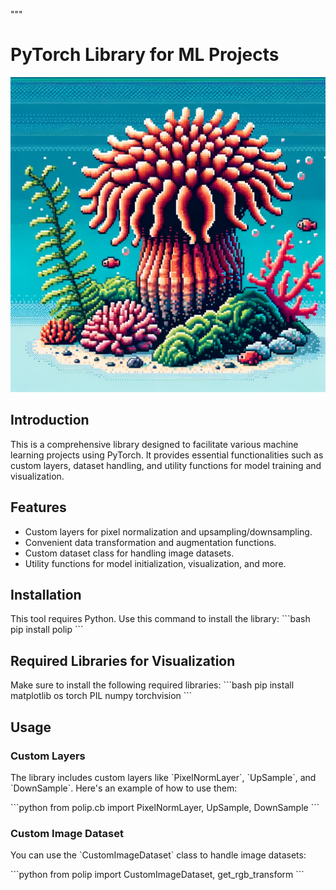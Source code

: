 """
# PyTorch Library for ML Projects

![Polip](images/polip.png)

## Introduction
This is a comprehensive library designed to facilitate various machine learning projects using PyTorch. It provides essential functionalities such as custom layers, dataset handling, and utility functions for model training and visualization.

## Features
- Custom layers for pixel normalization and upsampling/downsampling.
- Convenient data transformation and augmentation functions.
- Custom dataset class for handling image datasets.
- Utility functions for model initialization, visualization, and more.

## Installation
This tool requires Python. Use this command to install the library:
\`\`\`bash
pip install polip
\`\`\`

## Required Libraries for Visualization
Make sure to install the following required libraries:
\`\`\`bash
pip install matplotlib os torch PIL numpy torchvision
\`\`\`

## Usage

### Custom Layers
The library includes custom layers like \`PixelNormLayer\`, \`UpSample\`, and \`DownSample\`. Here's an example of how to use them:

\`\`\`python
from polip.cb import PixelNormLayer, UpSample, DownSample
\`\`\`

### Custom Image Dataset
You can use the \`CustomImageDataset\` class to handle image datasets:

\`\`\`python
from polip import CustomImageDataset, get_rgb_transform
\`\`\`

